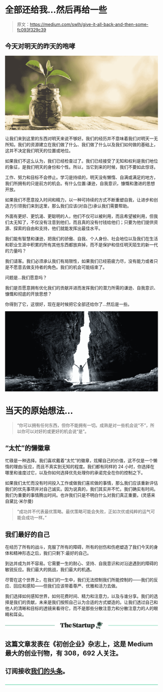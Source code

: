 # 全部还给我…然后再给一些

> 原文：<https://medium.com/swlh/give-it-all-back-and-then-some-fc093f329c39>

## 今天对明天的昨天的咆哮

![](img/eaf59e5a59157038cc1fe6309ad55e18.png)

让我们来到这里的东西对明天来说不够好。我们的经历并不意味着我们对明天一无所知。我们的资源建立在我们做了什么、我们做了什么以及我们如何做的基础上，这并不决定我们明天的位置或地位。

如果我们不这么认为，我们已经检查过了。我们已经接受了无知和权利是我们地位的象征，是我们明天的身份和个性。所以，当它到来的时候，我们不要如此惊讶。

工作、努力和目标不会停止。学习是持续的，明天没有懒惰、自满或满足的地方，我们所拥有的只是前方的机会。有什么位置:谦逊，自我意识，慷慨和激进的思想开放。

如果我们不愿意投入时间和精力，以一种可持续的方式不断重塑自我，让进步和创造力引领我们来到这里，那么我们应该(对自己)承认我们需要帮助。

外面有更好、更饥渴、更聪明的人，他们不仅可以被利用，而且希望被利用，但我们太无知了，不仅没有注意到他们，而且真的没有付钱给他们；只要为他们提供资源、探索的自由和支持，他们就能发挥出最佳水平。

我们能有智慧和谦逊，把我们的骄傲、自我、个人身份、社会地位以及我们在生活和职业生涯中积累的所有其他东西都放弃掉，而不是保护和信任明天陌生的新一代的力量吗？

我们请客。我们必须承认我们有局限性，如果我们已经筋疲力尽，没有能力或者只是不愿意去做支持者的角色。我们的机会可能结束了。

问题是…我们愿意吗？

我们是否愿意拥有优化我们的贡献并进而发挥我们的潜力所需的谦逊、自我意识、慷慨和彻底的开放思想？

你得到了它，这很好，现在是时候把它全部还给你了…然后是一些。

![](img/81b20c8f074214c9996ebf50b55a628d.png)

# 当天的原始想法…

> “你可以拥有任何东西，但你不能拥有一切。成熟是对一些机会说“不”，所以你可以对好的或更好的机会说“是”。

## **“太忙”的懒徽章**

忙碌是一种选择。我们喜欢戴着“太忙”的徽章，炫耀自己的价值，这不仅是一个懒惰的理由/反应，而且不真实到无知的程度。我们都有同样的 24 小时，你选择在哪里和谁度过它，以及你如何选择优先处理你的承诺完全在你的控制之下。

如果我们太忙而没有时间投入工作或做我们喜欢做的事情，那么我们应该重新评估我们的优先事项并对自己诚实。因为说真的，我们其实并不忙。我们确实有时间。我们为重要的事情腾出时间。也许我们只是不明白什么对我们真正重要。(灵感来自黛比·米尔曼)

> “成功并不代表最优策略。最优策略可能会失败，正如次优或纯粹的运气可能会成功一样。”

## 我们最好的自己

在经历了所有的战斗，克服了所有的障碍，所有的创伤和伤疤塑造了我们今天的身体和精神形态之后，我们只剩下:最好的自己。

到达并成为并不容易。它需要一生的耐心、坚持、自我意识和对沿途遇到的障碍的敏锐反应。我们最大的挑战，我们最大的机遇。

尽管在这个世界上，在我们的一生中，我们无法控制我们所能控制的——我们的反应、回应和感知——但我们应该带着尊严、优雅和活力去做。

我们选择如何感知世界，如何花费时间、精力和注意力，以及与谁分享。我们的选择是我们的贡献，未来是我们按照自己认为合适的方式塑造的。让我们透过自己和他人的清晰和目标的透镜来看待它，而不是那些分散注意力和分散注意力的人的眼睛和耳朵。

[![](img/308a8d84fb9b2fab43d66c117fcc4bb4.png)](https://medium.com/swlh)

## 这篇文章发表在《初创企业》杂志上，这是 Medium 最大的创业刊物，有 308，692 人关注。

## 订阅接收[我们的头条](http://growthsupply.com/the-startup-newsletter/)。

[![](img/b0164736ea17a63403e660de5dedf91a.png)](https://medium.com/swlh)